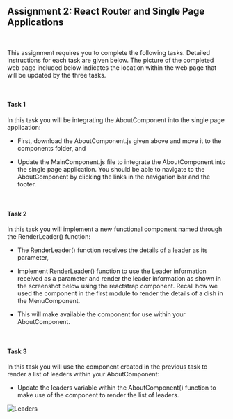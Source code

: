 ## Assignment 2: React Router and Single Page Applications

&nbsp;

This assignment requires you to complete the following tasks. Detailed instructions for each task are given below. The 
picture of the completed web page included below indicates the location within the web page that will be updated by the 
three tasks.

&nbsp;

#### **Task 1**

In this task you will be integrating the AboutComponent into the single page application:

* First, download the AboutComponent.js given above and move it to the components folder, and

* Update the MainComponent.js file to integrate the AboutComponent into the single page application. You should be able 
to navigate to the AboutComponent by clicking the links in the navigation bar and the footer.

&nbsp;

#### **Task 2**

In this task you will implement a new functional component named <RenderLeader> through the RenderLeader() function:

* The RenderLeader() function receives the details of a leader as its  parameter,

* Implement RenderLeader() function to use the Leader information received as a parameter and render the leader 
information as shown in the screenshot below using the reactstrap <Media> component. Recall how we used the <Media> 
component in the first module to render the details of a dish in the MenuComponent.

* This will make available the <RenderLeader> component for use within your AboutComponent.

&nbsp;

#### **Task 3**

In this task you will use the <RenderLeader> component created in the previous task to render a list of leaders within 
your AboutComponent:

* Update the leaders variable within the AboutComponent() function to make use of the <RenderLeader> component to render 
the list of leaders.

![Leaders](FSWebDev-HKST/FrontEndReact/Module2/leaders.png)